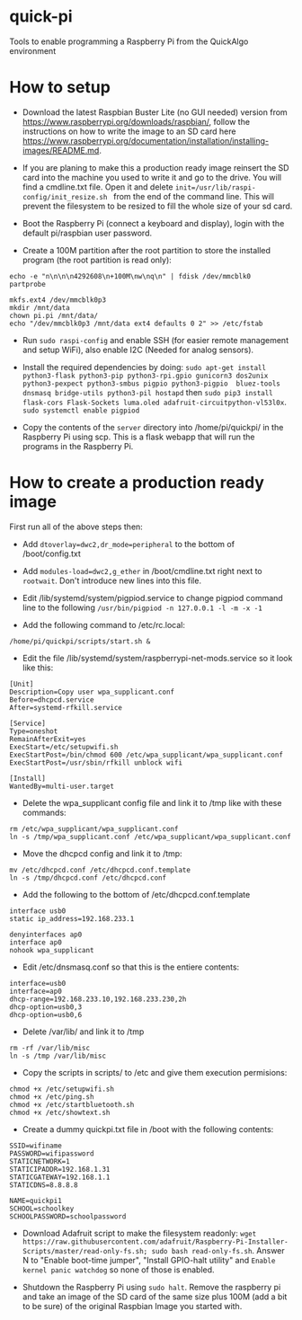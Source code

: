# quick-pi
Tools to enable programming a Raspberry Pi from the QuickAlgo environment


# How to setup

* Download the latest Raspbian Buster Lite (no GUI needed) version from https://www.raspberrypi.org/downloads/raspbian/, follow the instructions on how to write the image to an SD card here https://www.raspberrypi.org/documentation/installation/installing-images/README.md.

* If you are planing to make this a production ready image reinsert the SD card into the machine you used to write it and go to the drive. You will find a cmdline.txt file. Open it and delete `init=/usr/lib/raspi-config/init_resize.sh
` from the end of the command line. This will prevent the filesystem to be resized to fill the whole size of your sd card.

* Boot the Raspberry Pi (connect a keyboard and display), login with the default pi/raspbian user password.

* Create a 100M partition after the root partition to store the installed program (the root partition is read only):

```
echo -e "n\n\n\n4292608\n+100M\nw\nq\n" | fdisk /dev/mmcblk0
partprobe

mkfs.ext4 /dev/mmcblk0p3
mkdir /mnt/data
chown pi.pi /mnt/data/
echo "/dev/mmcblk0p3 /mnt/data ext4 defaults 0 2" >> /etc/fstab
```


* Run `sudo raspi-config` and enable SSH (for easier remote management and setup WiFi), also enable I2C (Needed for analog sensors).

* Install the required dependencies by doing: `sudo apt-get install python3-flask python3-pip python3-rpi.gpio gunicorn3 dos2unix python3-pexpect python3-smbus pigpio python3-pigpio  bluez-tools dnsmasq bridge-utils python3-pil hostapd` then `sudo pip3 install flask-cors Flask-Sockets luma.oled adafruit-circuitpython-vl53l0x`. `sudo systemctl enable pigpiod`

* Copy the contents of the `server` directory into /home/pi/quickpi/ in the Raspberry Pi using scp. This is a flask webapp that will run the programs in the Raspberry Pi.


# How to create a production ready image

First run all of the above steps then:

* Add `dtoverlay=dwc2,dr_mode=peripheral` to the bottom of /boot/config.txt

* Add `modules-load=dwc2,g_ether` in /boot/cmdline.txt right next to `rootwait`. Don't introduce new lines into this file.

* Edit /lib/systemd/system/pigpiod.service to change pigpiod command line to the following `/usr/bin/pigpiod -n 127.0.0.1 -l -m -x -1`

* Add the following command to /etc/rc.local:

```
/home/pi/quickpi/scripts/start.sh &
```

* Edit the file /lib/systemd/system/raspberrypi-net-mods.service so it look like this:

```
[Unit]
Description=Copy user wpa_supplicant.conf
Before=dhcpcd.service
After=systemd-rfkill.service

[Service]
Type=oneshot
RemainAfterExit=yes
ExecStart=/etc/setupwifi.sh
ExecStartPost=/bin/chmod 600 /etc/wpa_supplicant/wpa_supplicant.conf
ExecStartPost=/usr/sbin/rfkill unblock wifi

[Install]
WantedBy=multi-user.target
```

* Delete the wpa_supplicant config file and link it to /tmp like with these commands:

```
rm /etc/wpa_supplicant/wpa_supplicant.conf
ln -s /tmp/wpa_supplicant.conf /etc/wpa_supplicant/wpa_supplicant.conf
```

* Move the dhcpcd config and link it to /tmp:

```
mv /etc/dhcpcd.conf /etc/dhcpcd.conf.template
ln -s /tmp/dhcpcd.conf /etc/dhcpcd.conf
```

* Add the following to the bottom of /etc/dhcpcd.conf.template

```
interface usb0
static ip_address=192.168.233.1

denyinterfaces ap0
interface ap0
nohook wpa_supplicant

```

* Edit /etc/dnsmasq.conf so that this is the entiere contents:

```
interface=usb0
interface=ap0
dhcp-range=192.168.233.10,192.168.233.230,2h
dhcp-option=usb0,3
dhcp-option=usb0,6
```

* Delete /var/lib/ and link it to /tmp
```
rm -rf /var/lib/misc
ln -s /tmp /var/lib/misc 
```

* Copy the scripts in scripts/ to /etc and give them execution permisions:

```
chmod +x /etc/setupwifi.sh
chmod +x /etc/ping.sh
chmod +x /etc/startbluetooth.sh
chmod +x /etc/showtext.sh
```

* Create a dummy quickpi.txt file in /boot with the following contents:

```
SSID=wifiname
PASSWORD=wifipassword
STATICNETWORK=1
STATICIPADDR=192.168.1.31
STATICGATEWAY=192.168.1.1
STATICDNS=8.8.8.8

NAME=quickpi1
SCHOOL=schoolkey
SCHOOLPASSWORD=schoolpassword
```

* Download Adafruit script to make the filesystem readonly: `wget https://raw.githubusercontent.com/adafruit/Raspberry-Pi-Installer-Scripts/master/read-only-fs.sh; sudo bash read-only-fs.sh`. Answer N to "Enable boot-time jumper", "Install GPIO-halt utility" and `Enable kernel panic watchdog` so none of those is enabled.

* Shutdown the Raspberry Pi using `sudo halt`. Remove the raspberry pi and take an image of the SD card of the same size plus 100M (add a bit to be sure) of the original Raspbian Image you started with.

